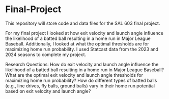 # Final-Project
This repository will store code and data files for the SAL 603 final project.

For my final project I looked at how exit velocity and launch angle influence the likelihood of a batted ball resulting in a home run in Major League Baseball. Additionally, I looked at what the optimal thresholds are for maximizing home run probability. I used Statcast data from the 2023 and 2024 seasons to complete my project. 

Research Questions: How do exit velocity and launch angle influence the likelihood of a batted ball resulting in a home run in Major League Baseball? What are the optimal exit velocity and launch angle thresholds for maximizing home run probability? How do different types of batted balls (e.g., line drives, fly balls, ground balls) vary in their home run potential based on exit velocity and launch angle?
